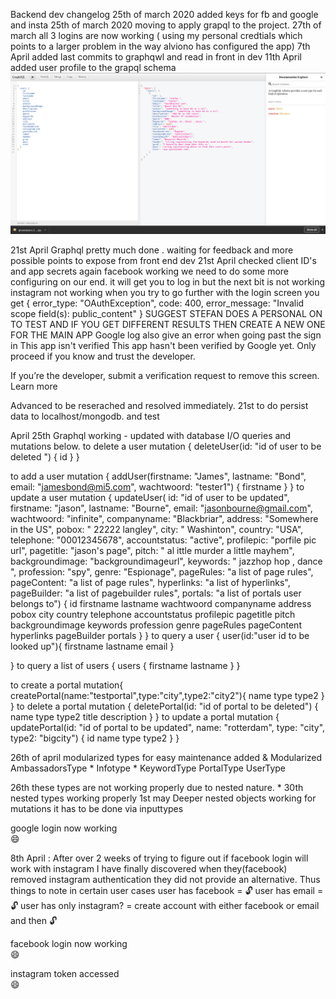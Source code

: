 Backend dev changelog 
25th of march 2020 added keys for fb and google and insta
25th of march 2020 moving to apply grapql to the project.
27th of march all 3 logins are now working ( using my personal credtials which points to a larger problem in the way alviono has configured the app)
7th April added last commits to graphqwl and read in front in dev
11th April added user profile to the grapql schema
![](./graphqluser-profile.png)

21st April Graphql pretty much done . waiting for feedback and more possible points to expose from front end dev
21st April checked client ID's and app secrets again 
  facebook working we need to do some more configuring on our end.
  it will get you to log in but the next bit is not working 
  instagram not working when you try to go further with the login screen you get 
  {
error_type: "OAuthException",
code: 400,
error_message: "Invalid scope field(s): public_content"
}
SUGGEST STEFAN DOES A PERSONAL ON TO TEST AND IF YOU GET DIFFERENT RESULTS THEN CREATE A NEW ONE FOR THE MAIN APP
Google log  also give an error when going past the sign in 
This app isn't verified
This app hasn't been verified by Google yet. Only proceed if you know and trust the developer.

If you’re the developer, submit a verification request to remove this screen. Learn more

Advanced
to be reserached and resolved immediately.
21st to do persist data to localhost/mongodb. and test 

April 25th Graphql working - updated with database I/O queries and mutations below.
to delete a user 
mutation {
  deleteUser(id: "id of user to be deleted ") {
    id
  }
}

to add a user 
mutation {
  addUser(firstname: "James", lastname: "Bond", email: "jamesbond@mi5.com", wachtwoord: "tester1") {
    firstname
  }
}
to update a user 
mutation {
  updateUser(
    id: "id of user to be updated", 
    firstname: "jason", 
    lastname: "Bourne", 
    email: "jasonbourne@gmail.com", 
    wachtwoord: "infinite", 
    companyname: "Blackbriar", 
    address: "Somewhere in the US", 
    pobox: " 22222 langley", 
    city: " Washinton", 
    country: "USA", 
    telephone: "00012345678", 
    accountstatus: "active", 
    profilepic: "porfile pic url", 
    pagetitle: "jason's page", 
    pitch: " al ittle murder a little mayhem", 
    backgroundimage: "backgroundimageurl", 
    keywords: " jazzhop hop , dance ", 
    profession: "spy", 
    genre: "Espionage", 
    pageRules: "a list of page rules", 
    pageContent: "a list of page rules", 
    hyperlinks: "a list of hyperlinks", 
    pageBuilder: "a list of pagebuilder rules", 
    portals: "a list of portals user belongs to") {
    id
    firstname
    lastname
    wachtwoord
    companyname
    address
    pobox
    city
    country
    telephone
    accountstatus
    profilepic
    pagetitle
    pitch
    backgroundimage
    keywords
    profession
    genre
    pageRules
    pageContent
    hyperlinks
    pageBuilder
    portals
  }
}
to query a user 
{
  user(id:"user id to be looked up"){
    firstname
    lastname
    email
  }

}
to query a list of users 
{
  users {
    firstname
    lastname
  }
}

to create a portal 
mutation{
  createPortal(name:"testportal",type:"city",type2:"city2"){
    name
    type
    type2
  }
}
to delete a portal 
mutation {
 deletePortal(id: "id of portal to be deleted") {
    name
    type
    type2
    title
    description
  }
}
to update a portal 
mutation {
  updatePortal(id: "id of portal to be updated", name: "rotterdam", type: "city", type2: "bigcity") {
    id
    name
    type
    type2
  }
}

26th of april modularized types for easy maintenance
added & Modularized
AmbassadorsType *
Infotype *
KeywordType
PortalType
UserType

26th  these types are not working properly due to nested nature. *
30th nested types working properly 
1st may Deeper nested objects working for mutations 
it has to be done via inputtypes 

google login now working  
:smile:

8th April : After over 2 weeks of trying to figure out if facebook login will work with instagram I have finally discovered when they(facebook) removed instagram authentication they did not provide an alternative.
Thus things to note in certain user cases 
user has facebook = :unlock:
user has email = :unlock:
user has only instagram? = create account with either facebook or email and then :unlock:

facebook login now working  
:smile:

instagram token accessed   
:smile: